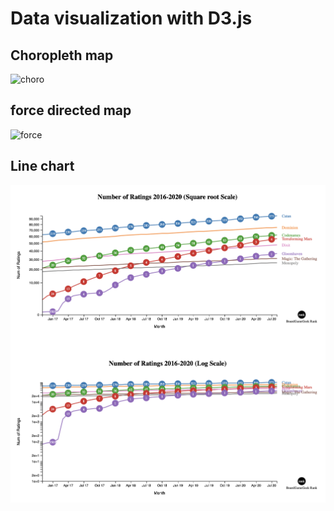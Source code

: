 # Data visualization with D3.js

## Choropleth map
![choro](images/choro.gif)

## force directed map
![force](images/force.gif)

## Line chart
![line](images/line.png)